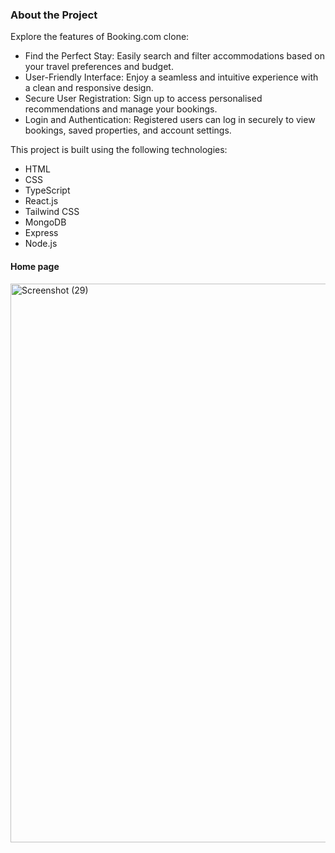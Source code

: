 <h3>About the Project</h3>
<div class="about-section">
<!--     <h2>Booking.com Clone</h2> -->
    <p>Explore the features of Booking.com clone:</p>
    <ul>
        <li>Find the Perfect Stay: Easily search and filter accommodations based on your travel preferences and budget.</li>
        <li>User-Friendly Interface: Enjoy a seamless and intuitive experience with a clean and responsive design.</li>
        <li>Secure User Registration: Sign up to access personalised recommendations and manage your bookings.</li>
        <li>Login and Authentication: Registered users can log in securely to view bookings, saved properties, and account settings.</li>
    </ul>

 <p>This project is built using the following technologies:</p>
    <ul>
        <li>HTML</li>
        <li>CSS</li>
        <li>TypeScript</li>
        <li>React.js</li>
        <li>Tailwind CSS</li>
        <li>MongoDB</li>
        <li>Express</li>
        <li>Node.js</li>
    </ul>
</div>

<h4>Home page</h4>
<img width="1920" height="894" alt="Screenshot (29)" src="https://github.com/user-attachments/assets/706a5df8-8319-46dd-bef2-4010a7d34afb" />
